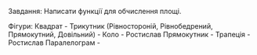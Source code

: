 Завдання:
    Написати функції для обчислення площі.

Фігури:
    Квадрат - 
    Трикутник (Рівностороній, Рівнобедрений, Прямокутний, Довільний) - 
    Коло - Ростислав
    Прямокутник - 
    Трапеція - Ростислав
    Паралелограм - 